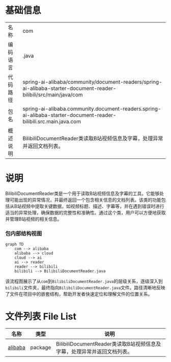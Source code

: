 # 基础信息

|      |      |
|------|------|
| 名称 | com |
| 编码语言 | .java |
| 代码路径 | spring-ai-alibaba/community/document-readers/spring-ai-alibaba-starter-document-reader-bilibili/src/main/java/com |
| 包名 | spring-ai-alibaba.community.document-readers.spring-ai-alibaba-starter-document-reader-bilibili.src.main.java.com |
| 概述说明 | BilibiliDocumentReader类读取B站视频信息及字幕，处理异常并返回文档列表。 |

# 说明

BilibiliDocumentReader类是一个用于读取B站视频信息及字幕的工具。它能够处理可能出现的异常情况，并最终返回一个包含相关信息的文档列表。该类的功能包括从B站视频中提取关键数据，如视频标题、描述、字幕等，并在遇到错误时进行适当的异常处理，确保数据的完整性和准确性。通过这个类，用户可以方便地获取并管理B站视频的相关信息。


### 包内部结构视图

```mermaid
graph TD
    com --> alibaba
    alibaba --> cloud
    cloud --> ai
    ai --> reader
    reader --> bilibili
    bilibili --> BilibiliDocumentReader.java
```

该流程图展示了从`com`到`BilibiliDocumentReader.java`的层级关系，逐级深入到`bilibili`文件夹，最终指向`BilibiliDocumentReader.java`文件。路径清晰地反映了文件在项目中的嵌套结构，帮助开发者快速定位和理解文件的位置关系。

# 文件列表 File List

| 名称   | 类型  | 说明 |
|-------|------|-------------|
| [alibaba](alibaba/_module.md) | package | BilibiliDocumentReader类读取B站视频信息及字幕，处理异常并返回文档列表。 |


